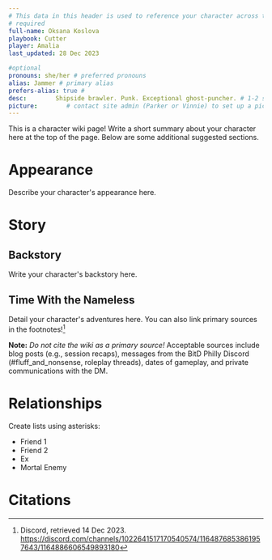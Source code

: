 ```yaml
---
# This data in this header is used to reference your character across the entire website. 
# required
full-name: Oksana Koslova
playbook: Cutter
player: Amalia
last_updated: 28 Dec 2023

#optional
pronouns: she/her # preferred pronouns
alias: Jammer # primary alias
prefers-alias: true #
desc:        Shipside brawler. Punk. Exceptional ghost-puncher. # 1-2 sentences about the character
picture:        # contact site admin (Parker or Vinnie) to set up a picture.
---
```


This is a character wiki page! Write a short summary about your character here at the top of the page. Below are some additional suggested sections.


# Appearance
Describe your character's appearance here.

# Story
## Backstory
Write your character's backstory here. 

## Time With the Nameless
Detail your character's adventures here. You can also link primary sources in the footnotes![^my-footnote]

**Note:** _Do not cite the wiki as a primary source!_ Acceptable sources include blog posts (e.g., session recaps), messages from the BitD Philly Discord (#fluff_and_nonsense, roleplay threads), dates of gameplay, and private communications with the DM. 

# Relationships
Create lists using asterisks:

* Friend 1
* Friend 2
* Ex
* Mortal Enemy

# Citations

[^my-footnote]: Discord, retrieved 14 Dec 2023. <https://discord.com/channels/1022641517170540574/1164876853861957643/1164886606549893180>